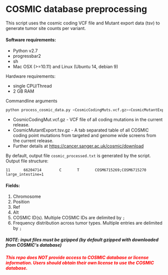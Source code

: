 # COSMIC database preprocessing
This script uses the cosmic coding VCF file and Mutant export data (tsv) to generate tumor site counts per variant.

#### Software requirements:
- Python v2.7
- progressbar2
- sh
- Mac OSX (>=10.11) and Linux (Ubuntu 14, debian 9)

Hardware requirements:
- single CPU/Thread
- 2 GB RAM

Commandline arguments
```bash
python process_cosmic_data.py <CosmicCodingMuts.vcf.gz><CosmicMutantExport.tsv.gz>
```
- CosmicCodingMut.vcf.gz - VCF file of all coding mutations in the current release.
- CosmicMutantExport.tsv.gz - A tab separated table of all COSMIC coding point mutations from targeted and genome wide screens from the current release. 
- Further details at https://cancer.sanger.ac.uk/cosmic/download 

By default, output file `cosmic_processed.txt` is generated by the script.
Output file structure:
```
11      66204714        C       T       COSM6715269;COSM6715270 large_intestine=1
```

#### Fields:
1. Chromosome
2. Position
3. Ref
4. Alt
5. COSMIC ID(s). Multiple COSMIC IDs are delimited by `;`
6. Frequency distribution across tumor types. Multiple entries are delimited by `;`

##### _NOTE: input files must be gzipped (by default gzipped with downloaded from COSMIC's database)_

##### _<span style="color:red">This repo does **NOT** provide access to COSMIC database or license information. Users should obtain their own license to use the COSMIC database.</span>_ 
